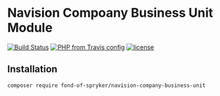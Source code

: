 # Navision Compoany Business Unit Module
[![Build Status](https://travis-ci.org/fond-of/spryker-navision-company-business-unit.svg?branch=master)](https://travis-ci.org/fond-of/spryker-navision-company-business-unit)
[![PHP from Travis config](https://img.shields.io/travis/php-v/fond-of/spryker-navision-company-business-unit.svg)](https://php.net/)
[![license](https://img.shields.io/github/license/fond-of/spryker-navision-company-business-unit.svg)](https://packagist.org/packages/fond-of-spryker/navision-company-business-unit)

## Installation

```
composer require fond-of-spryker/navision-company-business-unit
```
